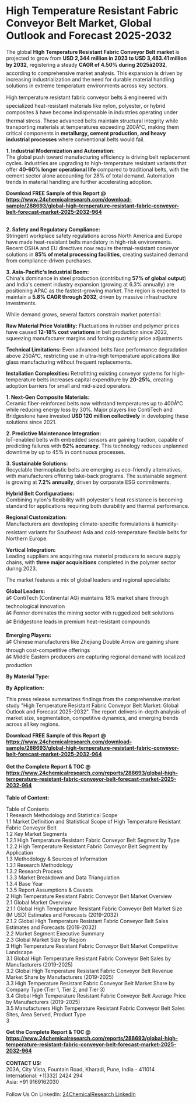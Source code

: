 <h1>High Temperature Resistant Fabric Conveyor Belt Market, Global Outlook and Forecast 2025-2032</h1><p>The global <strong>High Temperature Resistant Fabric Conveyor Belt market</strong> is projected to grow from <strong>USD 2,344 million in 2023 to USD 3,483.41 million by 2032</strong>, registering a steady <strong>CAGR of 4.50% during 2025â2032</strong>, according to comprehensive market analysis. This expansion is driven by increasing industrialization and the need for durable material handling solutions in extreme temperature environments across key sectors.</p><p>High temperature resistant fabric conveyor belts â engineered with specialized heat-resistant materials like nylon, polyester, or hybrid composites â have become indispensable in industries operating under thermal stress. These advanced belts maintain structural integrity while transporting materials at temperatures exceeding 200Â°C, making them critical components in <strong>metallurgy, cement production, and heavy industrial processes</strong> where conventional belts would fail.</p><p><strong>1. Industrial Modernization and Automation:</strong><br>
The global push toward manufacturing efficiency is driving belt replacement cycles. Industries are upgrading to high-temperature resistant variants that offer <strong>40-60% longer operational life</strong> compared to traditional belts, with the cement sector alone accounting for 28% of total demand. Automation trends in material handling are further accelerating adoption.</p><div><b>Download FREE Sample of this Report @ 
            <a href="https://www.24chemicalresearch.com/download-sample/288693/global-high-temperature-resistant-fabric-conveyor-belt-forecast-market-2025-2032-964">
            https://www.24chemicalresearch.com/download-sample/288693/global-high-temperature-resistant-fabric-conveyor-belt-forecast-market-2025-2032-964</a></b></div><br><p><strong>2. Safety and Regulatory Compliance:</strong><br>
Stringent workplace safety regulations across North America and Europe have made heat-resistant belts mandatory in high-risk environments. Recent OSHA and EU directives now require thermal-resistant conveyor solutions in <strong>85% of metal processing facilities</strong>, creating sustained demand from compliance-driven purchases.</p><p><strong>3. Asia-Pacific's Industrial Boom:</strong><br>
China's dominance in steel production (contributing <strong>57% of global output</strong>) and India's cement industry expansion (growing at 6.3% annually) are positioning APAC as the fastest-growing market. The region is expected to maintain a <strong>5.8% CAGR through 2032</strong>, driven by massive infrastructure investments.</p><p>While demand grows, several factors constrain market potential:</p><p><strong>Raw Material Price Volatility:</strong> Fluctuations in rubber and polymer prices have caused <strong>12-18% cost variations</strong> in belt production since 2022, squeezing manufacturer margins and forcing quarterly price adjustments.</p><p><strong>Technical Limitations:</strong> Even advanced belts face performance degradation above 250Â°C, restricting use in ultra-high temperature applications like glass manufacturing without frequent replacements.</p><p><strong>Installation Complexities:</strong> Retrofitting existing conveyor systems for high-temperature belts increases capital expenditure by <strong>20-25%</strong>, creating adoption barriers for small and mid-sized operators.</p><p><strong>1. Next-Gen Composite Materials:</strong><br>
Ceramic fiber-reinforced belts now withstand temperatures up to 400Â°C while reducing energy loss by 30%. Major players like ContiTech and Bridgestone have invested <strong>USD 120 million collectively</strong> in developing these solutions since 2021.</p><p><strong>2. Predictive Maintenance Integration:</strong><br>
IoT-enabled belts with embedded sensors are gaining traction, capable of predicting failures with <strong>92% accuracy</strong>. This technology reduces unplanned downtime by up to 45% in continuous processes.</p><p><strong>3. Sustainable Solutions:</strong><br>
Recyclable thermoplastic belts are emerging as eco-friendly alternatives, with manufacturers offering take-back programs. The sustainable segment is growing at <strong>7.2% annually</strong>, driven by corporate ESG commitments.</p><p><strong>Hybrid Belt Configurations:</strong><br>
	Combining nylon's flexibility with polyester's heat resistance is becoming standard for applications requiring both durability and thermal performance.</p><p><strong>Regional Customization:</strong><br>
	Manufacturers are developing climate-specific formulations â humidity-resistant variants for Southeast Asia and cold-temperature flexible belts for Northern Europe.</p><p><strong>Vertical Integration:</strong><br>
	Leading suppliers are acquiring raw material producers to secure supply chains, with <strong>three major acquisitions</strong> completed in the polymer sector during 2023.</p><p>The market features a mix of global leaders and regional specialists:</p><p><strong>Global Leaders:</strong><br>
â¢ ContiTech (Continental AG) maintains 18% market share through technological innovation<br>
â¢ Fenner dominates the mining sector with ruggedized belt solutions<br>
â¢ Bridgestone leads in premium heat-resistant compounds</p><p><strong>Emerging Players:</strong><br>
â¢ Chinese manufacturers like Zhejiang Double Arrow are gaining share through cost-competitive offerings<br>
â¢ Middle Eastern producers are capturing regional demand with localized production</p><p><strong>By Material Type:</strong></p><p><strong>By Application:</strong></p><p>This press release summarizes findings from the comprehensive market study "High Temperature Resistant Fabric Conveyor Belt Market: Global Outlook and Forecast 2025-2032". The report delivers in-depth analysis of market size, segmentation, competitive dynamics, and emerging trends across all key regions.</p><div><b>Download FREE Sample of this Report @ 
            <a href="https://www.24chemicalresearch.com/download-sample/288693/global-high-temperature-resistant-fabric-conveyor-belt-forecast-market-2025-2032-964">
            https://www.24chemicalresearch.com/download-sample/288693/global-high-temperature-resistant-fabric-conveyor-belt-forecast-market-2025-2032-964</a></b></div><br><div><b>Get the Complete Report & TOC @ 
            <a href="https://www.24chemicalresearch.com/reports/288693/global-high-temperature-resistant-fabric-conveyor-belt-forecast-market-2025-2032-964">
            https://www.24chemicalresearch.com/reports/288693/global-high-temperature-resistant-fabric-conveyor-belt-forecast-market-2025-2032-964</a></b></div><br>
            <b>Table of Content:</b><p>Table of Contents<br />
1 Research Methodology and Statistical Scope<br />
1.1 Market Definition and Statistical Scope of High Temperature Resistant Fabric Conveyor Belt<br />
1.2 Key Market Segments<br />
1.2.1 High Temperature Resistant Fabric Conveyor Belt Segment by Type<br />
1.2.2 High Temperature Resistant Fabric Conveyor Belt Segment by Application<br />
1.3 Methodology & Sources of Information<br />
1.3.1 Research Methodology<br />
1.3.2 Research Process<br />
1.3.3 Market Breakdown and Data Triangulation<br />
1.3.4 Base Year<br />
1.3.5 Report Assumptions & Caveats<br />
2 High Temperature Resistant Fabric Conveyor Belt Market Overview<br />
2.1 Global Market Overview<br />
2.1.1 Global High Temperature Resistant Fabric Conveyor Belt Market Size (M USD) Estimates and Forecasts (2019-2032)<br />
2.1.2 Global High Temperature Resistant Fabric Conveyor Belt Sales Estimates and Forecasts (2019-2032)<br />
2.2 Market Segment Executive Summary<br />
2.3 Global Market Size by Region<br />
3 High Temperature Resistant Fabric Conveyor Belt Market Competitive Landscape<br />
3.1 Global High Temperature Resistant Fabric Conveyor Belt Sales by Manufacturers (2019-2025)<br />
3.2 Global High Temperature Resistant Fabric Conveyor Belt Revenue Market Share by Manufacturers (2019-2025)<br />
3.3 High Temperature Resistant Fabric Conveyor Belt Market Share by Company Type (Tier 1, Tier 2, and Tier 3)<br />
3.4 Global High Temperature Resistant Fabric Conveyor Belt Average Price by Manufacturers (2019-2025)<br />
3.5 Manufacturers High Temperature Resistant Fabric Conveyor Belt Sales Sites, Area Served, Product Type<br />
3</p><div><b>Get the Complete Report & TOC @ 
            <a href="https://www.24chemicalresearch.com/reports/288693/global-high-temperature-resistant-fabric-conveyor-belt-forecast-market-2025-2032-964">
            https://www.24chemicalresearch.com/reports/288693/global-high-temperature-resistant-fabric-conveyor-belt-forecast-market-2025-2032-964</a></b></div><br><b>CONTACT US:</b><br>
            203A, City Vista, Fountain Road, Kharadi, Pune, India - 411014<br>
            International: +1(332) 2424 294<br>
            Asia: +91 9169162030 <br><br>
            Follow Us On LinkedIn: <a href="https://www.linkedin.com/company/24chemicalresearch/">24ChemicalResearch LinkedIn</a>